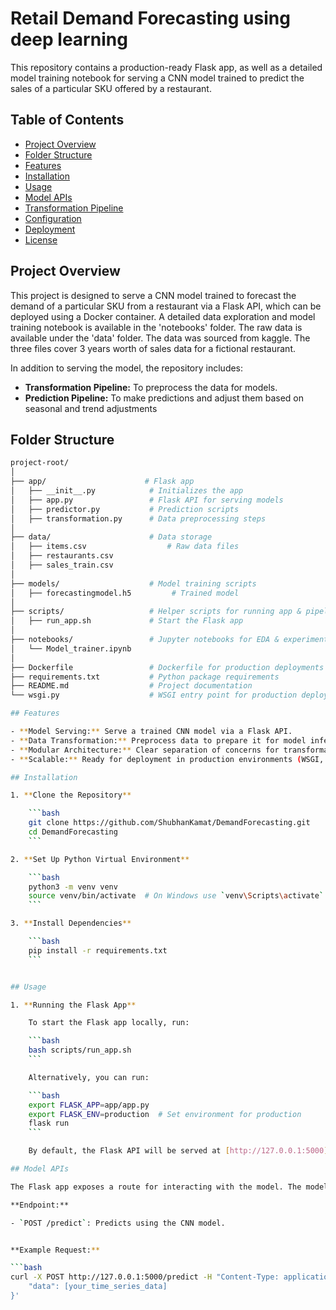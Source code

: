 # Retail Demand Forecasting using deep learning

This repository contains a production-ready Flask app, as well as a detailed model training notebook for serving a CNN model trained to predict the sales of a particular SKU offered by a restaurant.

## Table of Contents
- [Project Overview](#project-overview)
- [Folder Structure](#folder-structure)
- [Features](#features)
- [Installation](#installation)
- [Usage](#usage)
- [Model APIs](#model-apis)
- [Transformation Pipeline](#transformation-pipeline)
- [Configuration](#configuration)
- [Deployment](#deployment)
- [License](#license)

## Project Overview

This project is designed to serve a CNN model trained to forecast the demand of a particular SKU from a restaurant via a Flask API, which can be deployed using a Docker container. A detailed data exploration and model training notebook is available in the 'notebooks' folder. The raw data is available under the 'data' folder. The data was sourced from kaggle. The three files cover 3 years worth of sales data for a fictional restaurant.

In addition to serving the model, the repository includes:
- **Transformation Pipeline:** To preprocess the data for models.
- **Prediction Pipeline:** To make predictions and adjust them based on seasonal and trend adjustments


## Folder Structure

```bash
project-root/
│
├── app/                      # Flask app
│   ├── __init__.py            # Initializes the app
│   ├── app.py                 # Flask API for serving models
│   ├── predictor.py           # Prediction scripts
│   ├── transformation.py      # Data preprocessing steps
│
├── data/                      # Data storage 
│   ├── items.csv                  # Raw data files
│   ├── restaurants.csv           
│   ├── sales_train.csv            
│
├── models/                    # Model training scripts
│   ├── forecastingmodel.h5         # Trained model
│
├── scripts/                   # Helper scripts for running app & pipelines
│   ├── run_app.sh             # Start the Flask app
│
├── notebooks/                 # Jupyter notebooks for EDA & experiments
│   └── Model_trainer.ipynb
│
├── Dockerfile                 # Dockerfile for production deployments
├── requirements.txt           # Python package requirements
├── README.md                  # Project documentation
└── wsgi.py                    # WSGI entry point for production deployment

## Features

- **Model Serving:** Serve a trained CNN model via a Flask API.
- **Data Transformation:** Preprocess data to prepare it for model inference.
- **Modular Architecture:** Clear separation of concerns for transformation, and model serving.
- **Scalable:** Ready for deployment in production environments (WSGI, Docker, etc.).

## Installation

1. **Clone the Repository**

    ```bash
    git clone https://github.com/ShubhanKamat/DemandForecasting.git
    cd DemandForecasting
    ```

2. **Set Up Python Virtual Environment**

    ```bash
    python3 -m venv venv
    source venv/bin/activate  # On Windows use `venv\Scripts\activate`
    ```

3. **Install Dependencies**

    ```bash
    pip install -r requirements.txt
    ```


## Usage

1. **Running the Flask App**

    To start the Flask app locally, run:

    ```bash
    bash scripts/run_app.sh
    ```

    Alternatively, you can run:

    ```bash
    export FLASK_APP=app/app.py
    export FLASK_ENV=production  # Set environment for production
    flask run
    ```

    By default, the Flask API will be served at [http://127.0.0.1:5000](http://127.0.0.1:5000).

## Model APIs

The Flask app exposes a route for interacting with the model. The model is preloaded into memory when the app starts.

**Endpoint:**

- `POST /predict`: Predicts using the CNN model.


**Example Request:**

```bash
curl -X POST http://127.0.0.1:5000/predict -H "Content-Type: application/json" -d '{
    "data": [your_time_series_data]
}'

